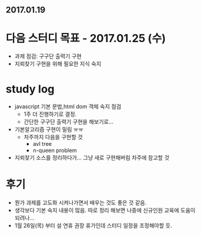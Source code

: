 2017.01.19
---

# 다음 스터디 목표 - 2017.01.25 (수)
* 과제 점검: 구구단 출력기 구현
* 지뢰찾기 구현을 위해 필요한 지식 숙지

# study log
* javascript 기본 문법,html dom 객체 숙지 점검
	* 1주 더 진행하기로 결정.
	* 간단한 구구단 출력기 구현을 해보기로...
* 기본알고리즘 구현이 밀림 ㅠㅠ
	* 차주까지 다음을 구현할 것
		* avl tree
		* n-queen problem
* 지뢰찾기 소스를 정리하다가... 그냥 새로 구현해버림 차주에 참고할 것

# 후기
* 뭔가 과제를 고도화 시켜나가면서 배우는 것도 좋은 것 같음.
* 생각보다 기본 숙지 내용이 많음. 따로 정리 해보면 나중에 신규인원 교육에 도움이 되려나...
* 1월 26일(목) 부터 설 연휴 권장 휴가인데 스터디 일정을 조정해야할 듯.
